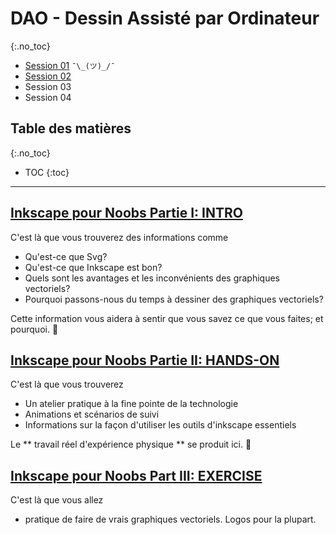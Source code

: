 
# DAO - Dessin Assisté par Ordinateur
{:.no_toc}

- [Session 01](dao_fr.md) `¯\_(ツ)_/¯`
- [Session 02](dao_2_fr.md) 
- Session 03
- Session 04

## Table des matières
{:.no_toc}

* TOC
{:toc}

---

## [Inkscape pour Noobs Partie I: INTRO](noobs1_fr.html)
  
C&#39;est là que vous trouverez des informations comme
  
- Qu&#39;est-ce que Svg?
- Qu&#39;est-ce que Inkscape est bon?
- Quels sont les avantages et les inconvénients des graphiques vectoriels?
-  Pourquoi passons-nous du temps à dessiner des graphiques vectoriels?

Cette information vous aidera à sentir que vous savez ce que vous faites; et pourquoi. 💪

## [Inkscape pour Noobs Partie II: HANDS-ON](noobs2_fr.md)
  
C&#39;est là que vous trouverez

- Un atelier pratique à la fine pointe de la technologie
- Animations et scénarios de suivi 
- Informations sur la façon d&#39;utiliser les outils d&#39;inkscape essentiels

Le ** travail réel d&#39;expérience physique ** se produit ici. 👊

## [Inkscape pour Noobs Part III: EXERCISE](noobs3_fr.md)

C'est là que vous allez

- pratique de faire de vrais graphiques vectoriels. Logos pour la plupart.

